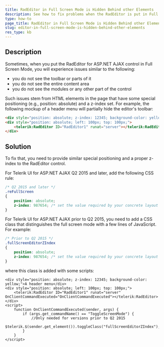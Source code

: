 ```yaml
---
title: RadEditor in Full Screen Mode is Hidden Behind other Elements
description: See how to fix problems when the RadEditor is put in Full Screen mode.
type: how-to
page_title: RadEditor in Full Screen Mode is Hidden Behind other Elements
slug: editor-in-full-screen-mode-is-hidden-behind-other-elements
res_type: kb
---
```


## Description

Sometimes, when you put the RadEditor for ASP.NET AJAX control in Full Screen Mode, you will experience issues similar to the following:

* you do not see the toolbar or parts of it
* you do not see the entire content area
* you do not see the modules or any other part of the control

Such issues stem from HTML elements in the page that have some special positioning (e.g., position: absolute) and a z-index set. For example, the following mockup of a header menu will partially hide the editor's toolbar:

````HTML
<div style="position: absolute; z-index: 12345; background-color: yellow;">A header menu</div>
<div style="position: absolute; left: 100px; top: 100px;">
    <telerik:RadEditor ID="RadEditor1" runat="server"></telerik:RadEditor>
</div>
````

## Solution

To fix that, you need to provide similar special positioning and a proper z-index to the RadEditor control.

For Telerik UI for ASP.NET AJAX Q2 2015 and later, add the following CSS rule:

````CSS
/* Q2 2015 and later */
.reFullScreen
{
    position: absolute;
    z-index: 987654; /* set the value required by your concrete layout and case */
}
````

For Telerik UI for ASP.NET AJAX prior to Q2 2015, you need to add a CSS class that distinguishes the full screen mode with a few lines of JavaScript. For example:

````CSS
/* Prior to Q2 2015 */
.fullScreenEditorZIndex
{
    position: absolute;
    z-index: 987654; /* set the value required by your concrete layout and case */
}
````

where this class is added with some scripts:

````ASP.NET
<div style="position: absolute; z-index: 12345; background-color: yellow;">A header menu</div>
<div style="position: absolute; left: 100px; top: 100px;">
    <telerik:RadEditor ID="RadEditor1" runat="server" OnClientCommandExecuted="OnClientCommandExecuted"></telerik:RadEditor>
</div>
<script>
    function OnClientCommandExecuted(sender, args) {
        if (args.get_commandName() == "ToggleScreenMode") {
            //Only needed for versions prior to Q2 2015
            $telerik.$(sender.get_element()).toggleClass("fullScreenEditorZIndex");
        }
    }
</script>
````
